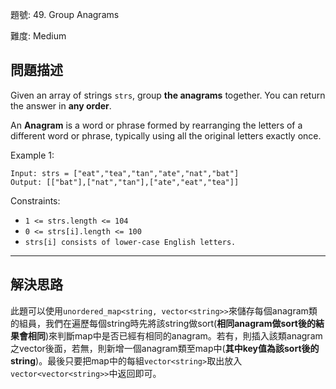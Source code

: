 題號: 49. Group Anagrams

難度: Medium

## 問題描述
Given an array of strings `strs`, group **the anagrams** together. You can return the answer in **any order**.

An **Anagram** is a word or phrase formed by rearranging the letters of a different word or phrase, typically using all the original letters exactly once.

Example 1:

```
Input: strs = ["eat","tea","tan","ate","nat","bat"]
Output: [["bat"],["nat","tan"],["ate","eat","tea"]]
```

Constraints:
* `1 <= strs.length <= 104`
* `0 <= strs[i].length <= 100`
* `strs[i] consists of lower-case English letters.`

---
## 解決思路
此題可以使用`unordered_map<string, vector<string>>`來儲存每個anagram類的組員，我們在遍歷每個string時先將該string做sort(**相同anagram做sort後的結果會相同**)來判斷map中是否已經有相同的anagram。若有，則插入該類anagram之vector後面，若無，則新增一個anagram類至map中(**其中key值為該sort後的string**)。最後只要把map中的每組`vector<string>`取出放入`vector<vector<string>>`中返回即可。
